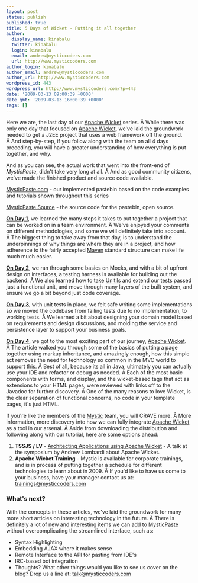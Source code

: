 ```yaml
---
layout: post
status: publish
published: true
title: 5 Days of Wicket - Putting it all together
author:
  display_name: kinabalu
  twitter: kinabalu
  login: kinabalu
  email: andrew@mysticcoders.com
  url: http://www.mysticcoders.com
author_login: kinabalu
author_email: andrew@mysticcoders.com
author_url: http://www.mysticcoders.com
wordpress_id: 443
wordpress_url: http://www.mysticcoders.com/?p=443
date: '2009-03-13 09:00:39 +0000'
date_gmt: '2009-03-13 16:00:39 +0000'
tags: []
---
```

Here we are, the last day of our <a href="http://wicket.apache.org" target="_blank">Apache Wicket</a> series. Â While there was only one day that focused on <a href="http://wicket.apache.org" target="_blank">Apache Wicket</a>, we've laid the groundwork needed to get a J2EE project that uses a web framework off the ground. Â And step-by-step, if you follow along with the team on all 4 days preceding, you will have a greater understanding of how everything is put together, and why.

And as you can see, the actual work that went into the front-end of <em>MysticPaste</em>, didn't take very long at all. Â And as good community citizens, we've made the finished product and source code available.

<a href="http://www.mysticpaste.com" target="_blank">MysticPaste.com</a> - our implemented pastebin based on the code examples and tutorials shown throughout this series

<a href="http://kenai.com/projects/mystic-apps" target="_blank">MysticPaste Source</a> - the source code for the pastebin, open source.

<a href="/blog/5-days-of-wicket-day-1"><strong>On Day 1</strong></a>, we learned the many steps it takes to put together a project that can be worked on in a team environment. Â We've enjoyed your comments on different methodologies, and some we will definitely take into account. Â The biggest thing to take away from that day, is to understand the underpinnings of why things are where they are in a project, and how adherence to the fairly accepted <a href="http://maven.apache.org" target="_blank">Maven</a> standard structure can make life much much easier.

<a href="/blog/5-days-of-wicket-writing-the-tests"><strong>On Day 2</strong></a>, we ran through some basics on Mocks, and with a bit of upfront design on interfaces, a testing harness is available for building out the backend. Â We also learned how to take <a href="http://www.unitils.org/" target="_blank">Unitils</a> and extend our tests passed just a functional unit, and move through many layers of the built system, and ensure we go a bit beyond just code coverage.

<a href="/blog/5-days-of-wicket-day-designing-the-backend" target="_blank"><strong>On Day 3</strong></a>, with unit tests in place, we felt safe writing some implementations so we moved the codebase from failing tests due to no implementation, to working tests. Â We learned a bit about designing your domain model based on requirements and design discussions, and molding the service and persistence layer to support your business goals.

<a href="/blog/5-days-of-wicket-the-ui"><strong>On Day 4</strong></a>, we got to the most exciting part of our journey, <a href="http://wicket.apache.org" target="_blank">Apache Wicket</a>. Â The article walked you through some of the basics of putting a page together using markup inheritance, and amazingly enough, how this simple act removes the need for technology so common in the MVC world to support this. Â Best of all, because its all in Java, ultimately you can actually use your IDE and refactor or debug as needed. Â Each of the most basic components with forms, and display, and the wicket-based tags that act as extensions to your HTML pages, were reviewed with links off to the Javadoc for further discovery. Â One of the many reasons to love Wicket, is the clear separation of functional concerns, no code in your template pages, it's just HTML.

If you're like the members of the <a href="http://www.mysticcoders.com">Mystic</a> team, you will CRAVE more. Â More information, more discovery into how we can fully integrate <a href="http://wicket.apache.org" target="_blank">Apache Wicket</a> as a tool in our arsenal. Â Aside from downloading the distribution and following along with our tutorial, here are some options ahead:

<ol>
<li><strong>TSSJS / LV</strong> - <a href="http://javasymposium.techtarget.com/html/frameworks.html#ALombardiWicket" target="_blank">Architecting Applications using Apache Wicket</a> - A talk at the symposium by Andrew Lombardi about Apache Wicket.</li>
<li><strong>Apache Wicket Training</strong> - Mystic is available for corporate trainings, and is in process of putting together a schedule for different technologies to learn about in 2009. Â If you'd like to have us come to your business, have your manager contact us at: <a href="mailto:tr&#97;&#105;&#110;&#105;&#110;&#103;s&#64;m&#121;&#115;&#116;&#105;&#99;&#99;&#111;&#100;&#101;&#114;&#115;&#46;co&#109;">&#116;&#114;&#97;&#105;n&#105;&#110;&#103;&#115;&#64;&#109;&#121;&#115;&#116;&#105;c&#99;&#111;d&#101;rs&#46;&#99;&#111;m</a>
</li>
</ol>
<h3>What's next?</h3>
With the concepts in these articles, we've laid the groundwork for many more short articles on interesting technology in the future. Â There is definitely a lot of new and interesting items we can add to <a href="http://www.mysticpaste.com" target="_blank">MysticPaste</a> without overcomplicating the streamlined interface, such as:

<ul>
<li>Syntax Highlighting</li>
<li>Embedding AJAX where it makes sense</li>
<li>Remote Interface to the API for pasting from IDE's</li>
<li>IRC-based bot integration</li>
<li>Thoughts?  What other things would you like to see us cover on the blog?  Drop us a line at: <a href="mailto:&#116;&#97;&#108;&#107;&#64;mys&#116;&#105;cc&#111;&#100;&#101;&#114;&#115;&#46;&#99;&#111;&#109;">&#116;&#97;l&#107;&#64;&#109;&#121;&#115;&#116;&#105;&#99;c&#111;der&#115;&#46;&#99;&#111;&#109;</a></li>
</ul>

